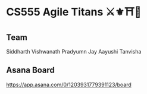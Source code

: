 # CS555 Agile Titans ⚔️⚜️⛩🔰

## Team
Siddharth
Vishwanath
Pradyumn
Jay
Aayushi
Tanvisha

## Asana Board
https://app.asana.com/0/1203931779391123/board
